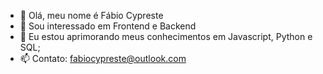 - 👋 Olá, meu nome é Fábio Cypreste
- 👀 Sou interessado em Frontend e Backend
- 🌱 Eu estou aprimorando meus conhecimentos em Javascript, Python e SQL;
- 📫 Contato: fabiocypreste@outlook.com
